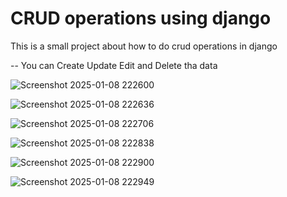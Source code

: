 # CRUD operations using django
This is a small project about how to do crud operations in django

-- You can Create Update Edit and Delete tha data

![Screenshot 2025-01-08 222600](https://github.com/user-attachments/assets/f368578b-f4f5-4171-8bff-8f9ebdc4c04f)


![Screenshot 2025-01-08 222636](https://github.com/user-attachments/assets/7627b54d-6b4b-4e09-bebc-137cf2b9b1c7)


![Screenshot 2025-01-08 222706](https://github.com/user-attachments/assets/f0930968-a54c-4d5a-aa34-efb6e00c8cf8)



![Screenshot 2025-01-08 222838](https://github.com/user-attachments/assets/e5692c56-298a-44a2-8ea3-3211edc6f11a)



![Screenshot 2025-01-08 222900](https://github.com/user-attachments/assets/d6f8ae51-496a-47b3-9c09-ea64527e6da0)



![Screenshot 2025-01-08 222949](https://github.com/user-attachments/assets/4ba00520-e7e6-49a9-a996-e537a3f3456a)
